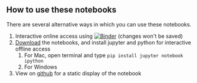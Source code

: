 ## How to use these notebooks

There are several alternative ways in which you can use these notebooks.
1. Interactive online access using [![Binder](http://mybinder.org/badge.svg)](http://mybinder.org/repo/willu47/SATut) (changes won't be saved)
2. [Download](http://www.github.com/willu47/SATut) the notebooks, and install jupyter and python for interactive offline access
    1. For Mac, open terminal and type
        `pip install jupyter notebook ipython`
    2. For Windows
3. View on [github](http://www.github.com/willu47/SATut) for a static display of the notebook